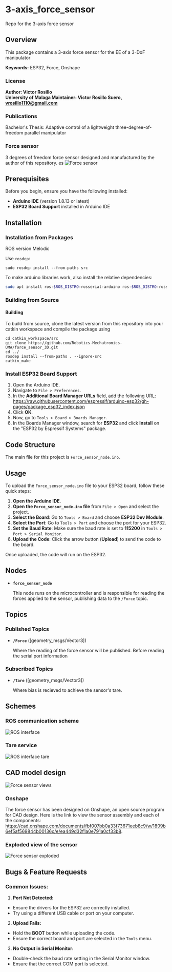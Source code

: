 # 3-axis_force_sensor
Repo for the 3-axis force sensor

## Overview

This package contains a 3-axis force sensor for the EE of a 3-DoF manipulator

**Keywords:** ESP32, Force, Onshape

### License

**Author: Victor Rosillo<br />
University of Malaga
Maintainer: Victor Rosillo Suero, vrosillo1110@gmail.com**

<!-- This is research code, expect that it changes often and any fitness for a particular purpose is disclaimed. -->

<!-- [![Build Status](http://rsl-ci.ethz.ch/buildStatus/icon?job=ros_best_practices)](http://rsl-ci.ethz.ch/job/ros_best_practices/) -->

<!-- ![Delta manipulator](images/Delta_Manipulator.jpeg) -->


### Publications

Bachelor's Thesis: Adaptive control of a lightweight three-degree-of-freedom parallel
manipulator

### Force sensor 

3 degrees of freedom force sensor designed and manufactured by the author of this repository.
es
![Force sensor](images/force_sensor.jpg)

## Prerequisites

Before you begin, ensure you have the following installed:

- **Arduino IDE** (version 1.8.13 or latest)
- **ESP32 Board Support** installed in Arduino IDE


## Installation

### Installation from Packages
ROS version Melodic
    
Use `rosdep`:

	sudo rosdep install --from-paths src

To make arduino libraries work, also install the relative dependencies:
```bash
sudo apt install ros-$ROS_DISTRO-rosserial-arduino ros-$ROS_DISTRO-rosserial
```
### Building from Source

#### Building

To build from source, clone the latest version from this repository into your catkin workspace and compile the package using

	cd catkin_workspace/src
	git clone https://github.com/Robotics-Mechatronics-UMA/force_sensor_3D.git
	cd ../
	rosdep install --from-paths . --ignore-src
	catkin_make


### Install ESP32 Board Support

1. Open the Arduino IDE.
2. Navigate to `File > Preferences`.
3. In the **Additional Board Manager URLs** field, add the following URL: https://raw.githubusercontent.com/espressif/arduino-esp32/gh-pages/package_esp32_index.json
4. Click **OK**.
5. Now, go to `Tools > Board > Boards Manager`.
6. In the Boards Manager window, search for **ESP32** and click **Install** on the "ESP32 by Espressif Systems" package.


## Code Structure

The main file for this project is `Force_sensor_node.ino`.


## Usage

To upload the `Force_sensor_node.ino` file to your ESP32 board, follow these quick steps:

1. **Open the Arduino IDE**.
2. **Open the `Force_sensor_node.ino` file** from `File > Open` and select the project.
3. **Select the Board**: Go to `Tools > Board` and choose **ESP32 Dev Module**.
4. **Select the Port**: Go to `Tools > Port` and choose the port for your ESP32.
5. **Set the Baud Rate**: Make sure the baud rate is set to **115200** in `Tools > Port > Serial Monitor`.
5. **Upload the Code**: Click the arrow button (**Upload**) to send the code to the board.

Once uploaded, the code will run on the ESP32.

## Nodes
* **`force_sensor_node`**

	This node runs on the microcontroller and is responsible for reading the forces applied to the sensor, publishing data to the `/Force` topic.

	

## Topics

### Published Topics

* **`/Force`** ([geometry_msgs/Vector3])

	Where the reading of the force sensor will be published. Before reading the serial port information

### Subscribed Topics

* **`/Tare`** ([geometry_msgs/Vector3])

	Where bias is recieved to achieve the sensor's tare.

## Schemes

### ROS communication scheme

![ROS interface](images/ROS_scheme.jpg)

### Tare service

![ROS interface tare](images/Tare_srv.jpg)


## CAD model design

![Force sensor views](images/force_sensor_CAD.jpg)

### Onshape

The force sensor has been designed on Onshape, an open source program for CAD design.
Here is the link to view the sensor assembly and each of the components: https://cad.onshape.com/documents/fbf007bb0a33f73671eeb8c9/w/1809b6ef5af569844b00136c/e/ea449d32f1a0e791a0cf33b8.

### Exploded view of the sensor

![Force sensor exploded](images/exploded_view.jpg)


## Bugs & Feature Requests

### Common Issues:

1. **Port Not Detected:**
- Ensure the drivers for the ESP32 are correctly installed.
- Try using a different USB cable or port on your computer.

2. **Upload Fails:**
- Hold the **BOOT** button while uploading the code.
- Ensure the correct board and port are selected in the `Tools` menu.

3. **No Output in Serial Monitor:**
- Double-check the baud rate setting in the Serial Monitor window.
- Ensure that the correct COM port is selected.
